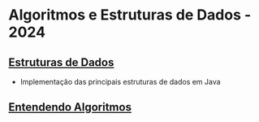 # Algoritmos e Estruturas de Dados - 2024

## [Estruturas de Dados](./estruturas)

- Implementação das principais estruturas de dados em Java

## [Entendendo Algoritmos](./entendendo-algoritmos-bhargava)